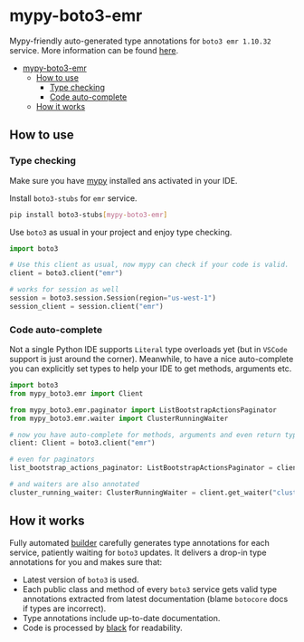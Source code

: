 # mypy-boto3-emr

Mypy-friendly auto-generated type annotations for `boto3 emr 1.10.32` service.
More information can be found [here](https://github.com/vemel/mypy_boto3).

- [mypy-boto3-emr](#mypy-boto3-emr)
  - [How to use](#how-to-use)
    - [Type checking](#type-checking)
    - [Code auto-complete](#code-auto-complete)
  - [How it works](#how-it-works)

## How to use

### Type checking

Make sure you have [mypy](https://github.com/python/mypy) installed ans activated in your IDE.

Install `boto3-stubs` for `emr` service.

```bash
pip install boto3-stubs[mypy-boto3-emr]
```

Use `boto3` as usual in your project and enjoy type checking.

```python
import boto3

# Use this client as usual, now mypy can check if your code is valid.
client = boto3.client("emr")

# works for session as well
session = boto3.session.Session(region="us-west-1")
session_client = session.client("emr")

```

### Code auto-complete

Not a single Python IDE supports `Literal` type overloads yet (but in `VSCode` support is just around the corner).
Meanwhile, to have a nice auto-complete you can explicitly set types to help your IDE to get methods, arguments etc.

```python
import boto3
from mypy_boto3.emr import Client

from mypy_boto3.emr.paginator import ListBootstrapActionsPaginator
from mypy_boto3.emr.waiter import ClusterRunningWaiter

# now you have auto-complete for methods, arguments and even return types
client: Client = boto3.client("emr")

# even for paginators
list_bootstrap_actions_paginator: ListBootstrapActionsPaginator = client.get_paginator("list_bootstrap_actions")

# and waiters are also annotated
cluster_running_waiter: ClusterRunningWaiter = client.get_waiter("cluster_running")
```

## How it works

Fully automated [builder](https://github.com/vemel/mypy_boto3) carefully generates
type annotations for each service, patiently waiting for `boto3` updates. It delivers
a drop-in type annotations for you and makes sure that:

- Latest version of `boto3` is used.
- Each public class and method of every `boto3` service gets valid type annotations
  extracted from latest documentation (blame `botocore` docs if types are incorrect).
- Type annotations include up-to-date documentation.
- Code is processed by [black](https://github.com/psf/black) for readability.